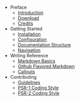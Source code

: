 - Preface
	- [Introduction](introduction)
	- [Download](preface/download)
	- [Credits](preface/credits)
- Getting Started
	- [Installation](getting-started/installation)
	- [Configuration](getting-started/configuration)
	- [Documentation Structure](getting-started/documentation-structure)
	- [Navigation](getting-started/navigation)
- Writing Reference
	- [Markdown Basics](learning-more/markdown-basics)
	- [Github Flavored Markdown](learning-more/github-flavored-markdown)
	- [Callouts](learning-more/callouts)
- Contributing
	- [Guidelines](contributing/guidelines)
	- [PSR-1 Coding Style](contributing/psr-1-coding-style)
	- [PSR-2 Coding Style](contributing/psr-2-coding-style)
